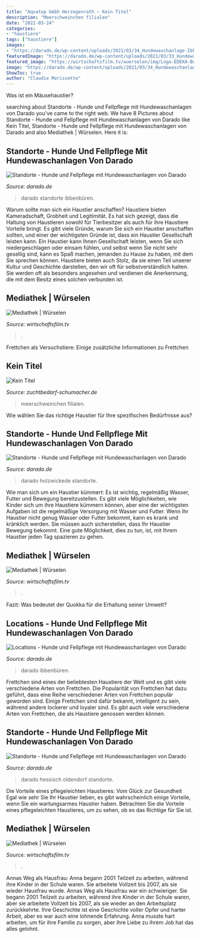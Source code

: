 ```yaml
---
title: "Aquatop Gmbh Herzogenrath ~ Kein Titel"
description: "Meerschweinchen filialen"
date: "2022-03-24"
categories:
- "haustiere"
tags: ["haustiere"]
images:
- "https://darado.de/wp-content/uploads/2021/03/34_Hundewaschanlage-Ibbenbueren-300x263.jpg"
featuredImage: "https://darado.de/wp-content/uploads/2021/03/33_Hundewaschanlage-Holzwickede.jpg"
featured_image: "https://wirtschaftsfilm.tv/wuerselen/img/Logo-EDEKA-Bellefroid.jpg"
image: "https://darado.de/wp-content/uploads/2021/03/34_Hundewaschanlage-Ibbenbueren.jpg"
ShowToc: true
author: "Claudie Morissette"
---
```



Was ist ein Mäusehaustier?

	

		
searching about Standorte - Hunde und Fellpflege mit Hundewaschanlagen von Darado you've came to the right web. We have 8 Pictures about Standorte - Hunde und Fellpflege mit Hundewaschanlagen von Darado like Kein Titel, Standorte - Hunde und Fellpflege mit Hundewaschanlagen von Darado and also Mediathek | Würselen. Here it is:
		
    
## Standorte - Hunde Und Fellpflege Mit Hundewaschanlagen Von Darado

<img loading=lazy src="https://darado.de/wp-content/uploads/2021/03/34_Hundewaschanlage-Ibbenbueren.jpg" onerror="this.onerror=null;this.src='https://tse1.mm.bing.net/th?id=OIP.RSGjcOXNaDR4GESX1tzx6gHaGe&amp;pid=15.1';" alt="Standorte - Hunde und Fellpflege mit Hundewaschanlagen von Darado">

_Source: darado.de_

>darado standorte ibbenbüren. 

	

Warum sollte man sich ein Haustier anschaffen?
Haustiere bieten Kameradschaft, Grobheit und Legitimität. Es hat sich gezeigt, dass die Haltung von Haustieren sowohl für Tierbesitzer als auch für ihre Haustiere Vorteile bringt. Es gibt viele Gründe, warum Sie sich ein Haustier anschaffen sollten, und einer der wichtigsten Gründe ist, dass ein Haustier Gesellschaft leisten kann. Ein Haustier kann Ihnen Gesellschaft leisten, wenn Sie sich niedergeschlagen oder einsam fühlen, und selbst wenn Sie nicht sehr gesellig sind, kann es Spaß machen, jemanden zu Hause zu haben, mit dem Sie sprechen können. Haustiere bieten auch Stolz, da sie einen Teil unserer Kultur und Geschichte darstellen, den wir oft für selbstverständlich halten. Sie werden oft als besonders angesehen und verdienen die Anerkennung, die mit dem Besitz eines solchen verbunden ist.

    
## Mediathek | Würselen

<img loading=lazy src="https://wirtschaftsfilm.tv/wuerselen/img/Wuerselen-niederlaendisch.jpg" onerror="this.onerror=null;this.src='https://tse3.mm.bing.net/th?id=OIP.qjYl6NxIuemhiPrS6a_cyAAAAA&amp;pid=15.1';" alt="Mediathek | Würselen">

_Source: wirtschaftsfilm.tv_

>. 

	

Frettchen als Versuchstiere: Einige zusätzliche Informationen zu Frettchen

    
## Kein Titel

<img loading=lazy src="http://www.zuchtbedarf-schumacher.de/Rassekaninchenzucht/Abgabetiere/Meerschwein/Meerschweinchen 18.jpg" onerror="this.onerror=null;this.src='https://tse2.mm.bing.net/th?id=OIP.0o8wYQkh6Xxc2l1YWa-hpgAAAA&amp;pid=15.1';" alt="Kein Titel">

_Source: zuchtbedarf-schumacher.de_

>meerschweinchen filialen. 

	




Wie wählen Sie das richtige Haustier für Ihre spezifischen Bedürfnisse aus?

    
## Standorte - Hunde Und Fellpflege Mit Hundewaschanlagen Von Darado

<img loading=lazy src="https://darado.de/wp-content/uploads/2021/03/33_Hundewaschanlage-Holzwickede.jpg" onerror="this.onerror=null;this.src='https://tse2.mm.bing.net/th?id=OIP.FH1_vp06bWhgGnrDtLMPLwHaGe&amp;pid=15.1';" alt="Standorte - Hunde und Fellpflege mit Hundewaschanlagen von Darado">

_Source: darado.de_

>darado holzwickede standorte. 

	

Wie man sich um ein Haustier kümmert: Es ist wichtig, regelmäßig Wasser, Futter und Bewegung bereitzustellen.
Es gibt viele Möglichkeiten, wie Kinder sich um ihre Haustiere kümmern können, aber eine der wichtigsten Aufgaben ist die regelmäßige Versorgung mit Wasser und Futter. Wenn Ihr Haustier nicht genug Wasser oder Futter bekommt, kann es krank und kränklich werden. Sie müssen auch sicherstellen, dass Ihr Haustier Bewegung bekommt. Eine gute Möglichkeit, dies zu tun, ist, mit Ihrem Haustier jeden Tag spazieren zu gehen.

    
## Mediathek | Würselen

<img loading=lazy src="https://wirtschaftsfilm.tv/wuerselen/img/Logo-SCHWERELOS.jpg" onerror="this.onerror=null;this.src='https://tse1.mm.bing.net/th?id=OIP.DNdblr8rSJZ5nZfflO0NuwAAAA&amp;pid=15.1';" alt="Mediathek | Würselen">

_Source: wirtschaftsfilm.tv_

>. 

	

Fazit: Was bedeutet der Quokka für die Erhaltung seiner Umwelt?

    
## Locations - Hunde Und Fellpflege Mit Hundewaschanlagen Von Darado

<img loading=lazy src="https://darado.de/wp-content/uploads/2021/03/34_Hundewaschanlage-Ibbenbueren-300x263.jpg" onerror="this.onerror=null;this.src='https://tse1.mm.bing.net/th?id=OIP.nROcDCLNXR14LgNZitpF-QAAAA&amp;pid=15.1';" alt="Locations - Hunde und Fellpflege mit Hundewaschanlagen von Darado">

_Source: darado.de_

>darado ibbenbüren. 

	

Frettchen sind eines der beliebtesten Haustiere der Welt und es gibt viele verschiedene Arten von Frettchen.
Die Popularität von Frettchen hat dazu geführt, dass eine Reihe verschiedener Arten von Frettchen populär geworden sind. Einige Frettchen sind dafür bekannt, intelligent zu sein, während andere lockerer und loyaler sind. Es gibt auch viele verschiedene Arten von Frettchen, die als Haustiere genossen werden können.

    
## Standorte - Hunde Und Fellpflege Mit Hundewaschanlagen Von Darado

<img loading=lazy src="https://darado.de/wp-content/uploads/2021/03/38_Hundewaschanlage_Hessisch-Oldendorf.jpg" onerror="this.onerror=null;this.src='https://tse1.mm.bing.net/th?id=OIP.DQlmh1tC39E7zAYQmT_i-wHaGe&amp;pid=15.1';" alt="Standorte - Hunde und Fellpflege mit Hundewaschanlagen von Darado">

_Source: darado.de_

>darado hessisch oldendorf standorte. 

	

Die Vorteile eines pflegeleichten Haustieres: Vom Glück zur Gesundheit
Egal wie sehr Sie Ihr Haustier lieben, es gibt wahrscheinlich einige Vorteile, wenn Sie ein wartungsarmes Haustier haben. Betrachten Sie die Vorteile eines pflegeleichten Haustieres, um zu sehen, ob es das Richtige für Sie ist.

    
## Mediathek | Würselen

<img loading=lazy src="https://wirtschaftsfilm.tv/wuerselen/img/Logo-EDEKA-Bellefroid.jpg" onerror="this.onerror=null;this.src='https://tse2.mm.bing.net/th?id=OIP.2XJzvdiLZQG4e2vAZ7ZVawAAAA&amp;pid=15.1';" alt="Mediathek | Würselen">

_Source: wirtschaftsfilm.tv_

>. 

	

Annas Weg als Hausfrau: Anna begann 2001 Teilzeit zu arbeiten, während ihre Kinder in der Schule waren. Sie arbeitete Vollzeit bis 2007, als sie wieder Hausfrau wurde.
Annas Weg als Hausfrau war ein schwieriger. Sie begann 2001 Teilzeit zu arbeiten, während ihre Kinder in der Schule waren, aber sie arbeitete Vollzeit bis 2007, als sie wieder an den Arbeitsplatz zurückkehrte. Ihre Geschichte ist eine Geschichte voller Opfer und harter Arbeit, aber es war auch eine lohnende Erfahrung. Anna musste hart arbeiten, um für ihre Familie zu sorgen, aber ihre Liebe zu ihrem Job hat das alles gelohnt.

